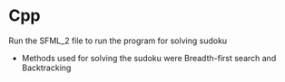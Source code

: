 # Cpp
Run the SFML_2 file to run the program for solving sudoku
-  Methods used for solving the sudoku were Breadth-first search and Backtracking
